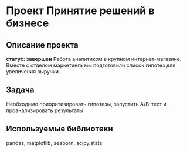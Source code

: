 # Проект Принятие решений в бизнесе
## Описание проекта
**статус: завершен**
Работа аналитиком в крупном интернет-магазине. Вместе с отделом маркетинга мы подготовили список гипотез для увеличения выручки.
## Задача 
Необходимо приоритизировать гипотезы, запустить A/B-тест и проанализировать результаты
## Используемые библиотеки
pandas, matplotlib, seaborn, scipy.stats

